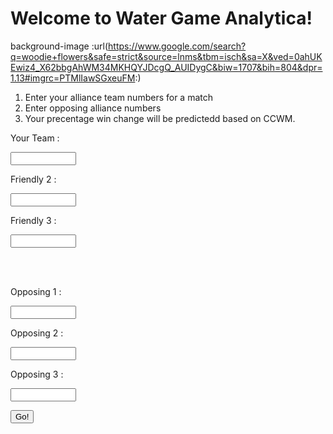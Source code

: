 # Welcome to Water Game Analytica!

background-image :url(https://www.google.com/search?q=woodie+flowers&safe=strict&source=lnms&tbm=isch&sa=X&ved=0ahUKEwiz4_X62bbgAhWM34MKHQYJDcgQ_AUIDygC&biw=1707&bih=804&dpr=1.13#imgrc=PTMlIawSGxeuFM:)

<div id="text"></div>
 
<script>
document.getElementById("text").innerHTML = "Your #1 source for FRC win predictions";
</script>

1. Enter your alliance team numbers for a match
2. Enter opposing alliance numbers
3. Your precentage win change will be predictedd based on CCWM.


<label for="Your Team">Your Team :</label>

<input type="text" id="name" name="Team Name" required
       minlength="4" maxlength="4" size="10">

<label for="Friendly 2">Friendly 2 :</label>

<input type="text" id="name" name="Friendly 2" required
       minlength="4" maxlength="4" size="10">

<label for="Friendly 3">Friendly 3 :</label>

<input type="text" id="name" name="Friendly 3" required
       minlength="4" maxlength="4" size="10">


<br>
<br>


<label for="Opposing 1">Opposing 1 :</label>

<input type="text" id="name" name="Opposing 1" required
       minlength="4" maxlength="4" size="10">

<label for="Opposing 2">Opposing 2 :</label>

<input type="text" id="name" name="Opposing 2" required
       minlength="4" maxlength="4" size="10">

<label for="Opposing 3">Opposing 3 :</label>

<input type="text" id="name" name="Opposing 3" required
       minlength="4" maxlength="4" size="10">
<br>

 <button class = "markdown-button" type="introbutton">Go!</button>

